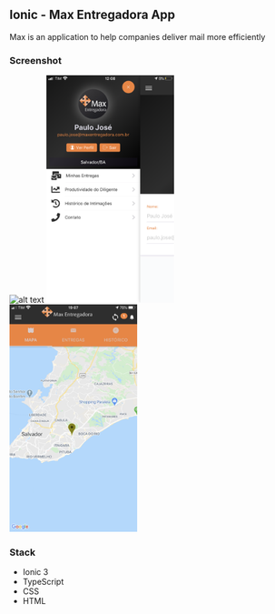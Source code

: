 ## Ionic - Max Entregadora App
Max is an application to help companies deliver mail more efficiently

### Screenshot
<img src="/resources/IMG_6913.PNG" alt="alt text" height="400px">
<img src="/resources/IMG_6916.PNG" alt="alt text" height="400px">
<img src="/resources/IMG_6927.PNG" alt="alt text" height="400px">


### Stack
* Ionic 3
* TypeScript
* CSS
* HTML